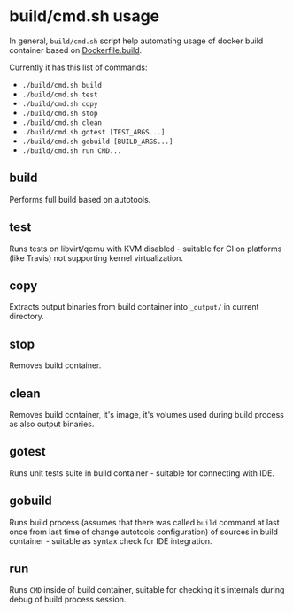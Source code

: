 # build/cmd.sh usage

In general, `build/cmd.sh` script help automating usage of docker build
container based on [Dockerfile.build](../../Dockerfile.build).

Currently it has this list of commands:
 * `./build/cmd.sh build`
 * `./build/cmd.sh test`
 * `./build/cmd.sh copy`
 * `./build/cmd.sh stop`
 * `./build/cmd.sh clean`
 * `./build/cmd.sh gotest [TEST_ARGS...]`
 * `./build/cmd.sh gobuild [BUILD_ARGS...]`
 * `./build/cmd.sh run CMD...`

## build

Performs full build based on autotools.

## test

Runs tests on libvirt/qemu with KVM disabled - suitable for CI on platforms
(like Travis) not supporting kernel virtualization.

## copy

Extracts output binaries from build container into `_output/` in current
directory.

## stop

Removes build container.

## clean

Removes build container, it's image, it's volumes used during build process
as also output binaries.

## gotest

Runs unit tests suite in build container - suitable for connecting with IDE.

## gobuild

Runs build process (assumes that there was called `build` command at last once
from last time of change autotools configuration) of sources in build
container - suitable as syntax check for IDE integration.

## run

Runs `CMD` inside of build container, suitable for checking it's internals
during debug of build process session.
